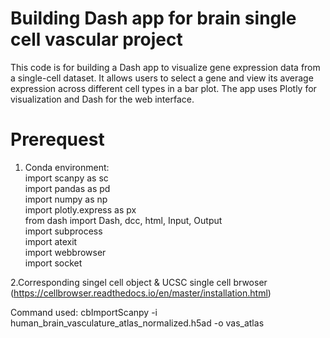 # Building Dash app for brain single cell vascular project
This code is for building a Dash app to visualize gene expression data from a single-cell dataset.
It allows users to select a gene and view its average expression across different cell types in a bar plot.
The app uses Plotly for visualization and Dash for the web interface.  

# Prerequest
1. Conda environment:  
    import scanpy as sc  
    import pandas as pd  
    import numpy as np  
    import plotly.express as px  
    from dash import Dash, dcc, html, Input, Output  
    import subprocess  
    import atexit  
    import webbrowser  
    import socket  


2.Corresponding singel cell object & UCSC single cell brwoser (https://cellbrowser.readthedocs.io/en/master/installation.html)  

Command used:
cbImportScanpy -i human_brain_vasculature_atlas_normalized.h5ad -o vas_atlas


